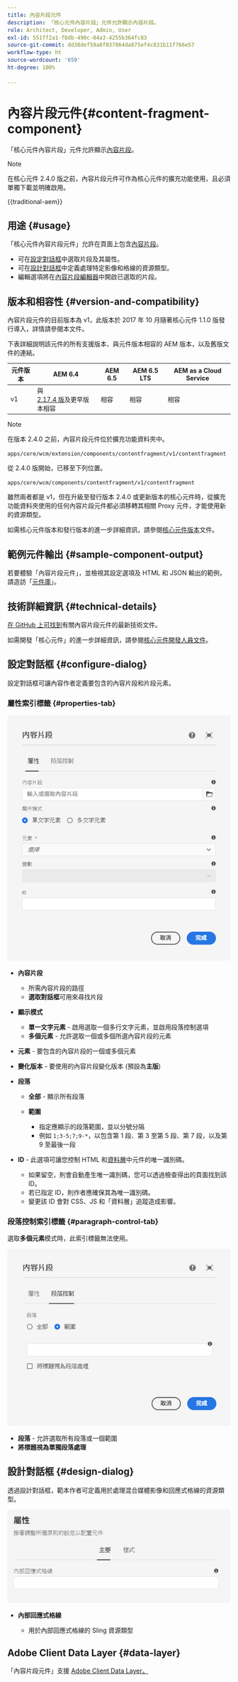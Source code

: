 ```yaml
---
title: 內容片段元件
description: 「核心元件內容片段」元件允許顯示內容片段。
role: Architect, Developer, Admin, User
exl-id: 551ff2a1-f8db-490c-84a3-4255b364fc83
source-git-commit: dd30def59a8f037864da875ef4c831b11f766e57
workflow-type: ht
source-wordcount: '659'
ht-degree: 100%

---
```



# 內容片段元件{#content-fragment-component}

「核心元件內容片段」元件允許顯示[內容片段](https://experienceleague.adobe.com/docs/experience-manager-cloud-service/assets/content-fragments/content-fragments.html)。

>[!NOTE]
>
>在核心元件 2.4.0 版之前，內容片段元件可作為核心元件的擴充功能使用，且必須單獨下載並明確啟用。

{{traditional-aem}}

## 用途 {#usage}

「核心元件內容片段元件」允許在頁面上包含[內容片段](https://experienceleague.adobe.com/docs/experience-manager-cloud-service/assets/content-fragments/content-fragments.html)。

* 可在[設定對話框](#configure-dialog)中選取片段及其屬性。
* 可在[設計對話框](#design-dialog)中定義處理特定影像和格線的資源類型。
* 編輯選項將在[內容片段編輯器](https://experienceleague.adobe.com/docs/experience-manager-cloud-service/assets/content-fragments/content-fragments-variations.html)中開啟已選取的片段。

## 版本和相容性 {#version-and-compatibility}

內容片段元件的目前版本為 v1，此版本於 2017 年 10 月隨著核心元件 1.1.0 版發行導入，詳情請參閱本文件。

下表詳細說明該元件的所有支援版本、與元件版本相容的 AEM 版本，以及舊版文件的連結。

| 元件版本 | AEM 6.4 | AEM 6.5 | AEM 6.5 LTS | AEM as a Cloud Service |
|--- |--- |---|---|---|
| v1 | 與 <br>[2.17.4 版](/help/versions.md)及更早版本相容 | 相容 | 相容 | 相容 |

>[!NOTE]
>
>在版本 2.4.0 之前，內容片段元件位於擴充功能資料夾中。
>
> `apps/core/wcm/extension/components/contentfragment/v1/contentfragment`
> 
>從 2.4.0 版開始，已移至下列位置。
>
>`apps/core/wcm/components/contentfragment/v1/contentfragment`
>
>雖然兩者都是 v1，但在升級至發行版本 2.4.0 或更新版本的核心元件時，從擴充功能資料夾使用的任何內容片段元件都必須移轉其相關 Proxy 元件，才能使用新的資源類型。

如需核心元件版本和發行版本的進一步詳細資訊，請參閱[核心元件版本](/help/versions.md)文件。

## 範例元件輸出 {#sample-component-output}

若要體驗「內容片段元件」，並檢視其設定選項及 HTML 和 JSON 輸出的範例，請造訪「[元件庫](https://adobe.com/go/aem_cmp_library_cf)」。

## 技術詳細資訊 {#technical-details}

[在 GitHub 上可找到](https://adobe.com/go/aem_cmp_tech_cf_v1)有關內容片段元件的最新技術文件。

如需開發「核心元件」的進一步詳細資訊，請參閱[核心元件開發人員文件](/help/developing/overview.md)。

## 設定對話框 {#configure-dialog}

設定對話框可讓內容作者定義要包含的內容片段和片段元素。

### 屬性索引標籤 {#properties-tab}

![內容片段元件](/help/assets/content-fragment-edit-properties.png)

* **內容片段**

   * 所需內容片段的路徑
   * **選取對話框**&#x200B;可用來尋找片段

* **顯示模式**
   * **單一文字元素** - 啟用選取一個多行文字元素，並啟用段落控制選項
   * **多個元素** - 允許選取一個或多個所選內容片段的元素
* **元素** - 要包含的內容片段的一個或多個元素
* **變化版本** - 要使用的內容片段變化版本 (預設為&#x200B;**主版**)

* **段落**

   * **全部** - 顯示所有段落
   * **範圍**

      * 指定應顯示的段落範圍，並以分號分隔
      * 例如 `1;3-5;7;9-*`，以包含第 1 段、第 3 至第 5 段、第 7 段，以及第 9 至最後一段
* **ID** - 此選項可讓您控制 HTML 和[資料層](/help/developing/data-layer/overview.md)中元件的唯一識別碼。
   * 如果留空，則會自動產生唯一識別碼，您可以透過檢查得出的頁面找到該 ID。
   * 若已指定 ID，則作者應確保其為唯一識別碼。
   * 變更該 ID 會對 CSS、JS 和「資料層」追蹤造成影響。

### 段落控制索引標籤 {#paragraph-control-tab}

選取&#x200B;**多個元素**&#x200B;模式時，此索引標籤無法使用。

![內容片段元件](/help/assets/content-fragment-edit-paragraph.png)

* **段落** - 允許選取所有段落或一個範圍
* **將標題視為單獨段落處理**

## 設計對話框 {#design-dialog}

透過設計對話框，範本作者可定義用於處理混合媒體影像和回應式格線的資源類型。

![內容片段元件的設計對話框](/help/assets/content-fragment-design.png)

* **內部回應式格線**

   * 用於內部回應式格線的 Sling 資源類型

## Adobe Client Data Layer {#data-layer}

「內容片段元件」支援 [Adobe Client Data Layer。](/help/developing/data-layer/overview.md)
